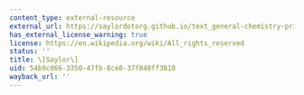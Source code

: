 ```yaml
---
content_type: external-resource
external_url: https://saylordotorg.github.io/text_general-chemistry-principles-patterns-and-applications-v1.0/s16-03-structures-of-simple-binary-co.html
has_external_license_warning: true
license: https://en.wikipedia.org/wiki/All_rights_reserved
status: ''
title: \[Saylor\]
uid: 54b9cd66-3350-47fb-8ce8-37f848ff3810
wayback_url: ''
---
```


